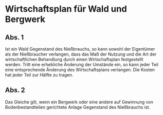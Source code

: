 # Wirtschaftsplan für Wald und Bergwerk



## Abs. 1

 Ist ein Wald Gegenstand des Nießbrauchs, so kann sowohl der Eigentümer als der Nießbraucher verlangen, dass das Maß der Nutzung und die Art der wirtschaftlichen Behandlung durch einen Wirtschaftsplan festgestellt werden. Tritt eine erhebliche Änderung der Umstände ein, so kann jeder Teil eine entsprechende Änderung des Wirtschaftsplans verlangen. Die Kosten hat jeder Teil zur Hälfte zu tragen.

## Abs. 2

 Das Gleiche gilt, wenn ein Bergwerk oder eine andere auf Gewinnung von Bodenbestandteilen gerichtete Anlage Gegenstand des Nießbrauchs ist. 

